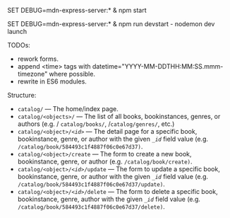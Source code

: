 SET DEBUG=mdn-express-server:* & npm start

SET DEBUG=mdn-express-server:* & npm run devstart - nodemon dev launch

TODOs:
<ul>
  <li>rework forms.</li>
  <li>append &lt;time&gt; tags with datetime="YYYY-MM-DDTHH:MM:SS.mmm-timezone" where possible.</li>
  <li>rewrite in ES6 modules.</li>
</ul>

Structure:
<ul>
 <li>
  <code>catalog/</code> — The home/index page.
 </li>
 <li>
  <code>catalog/&lt;objects&gt;/</code> — The list of all books, bookinstances, genres, or authors (e.g. / <code>catalog/books/</code>, /<code>catalog/genres/</code>, etc.)
 </li>
 <li>
  <code>catalog/&lt;object&gt;/<em>&lt;id&gt;</em></code> — The detail page for a specific book, bookinstance, genre, or author with the given <code><em>_id</em></code> field value (e.g. <code>/catalog/book/584493c1f4887f06c0e67d37)</code>.
 </li>
 <li>
  <code>catalog/&lt;object&gt;/create</code> — The form to create a new book, bookinstance, genre, or author (e.g. <code>/catalog/book/create)</code>.
 </li>
 <li>
  <code>catalog/&lt;object&gt;/<em>&lt;id&gt;</em>/update</code> — The form to update a specific book, bookinstance, genre, or author with the given <code><em>_id</em></code> field value (e.g. <code>/catalog/book/584493c1f4887f06c0e67d37/update)</code>.
 </li>
 <li>
  <code>catalog/&lt;object&gt;/<em>&lt;id&gt;</em>/delete</code> — The form to delete a specific book, bookinstance, genre, author with the given <code><em>_id</em></code> field value (e.g. <code>/catalog/book/584493c1f4887f06c0e67d37/delete)</code>.
 </li>
</ul>